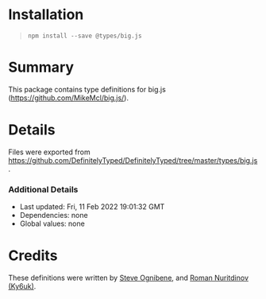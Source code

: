 # Installation
> `npm install --save @types/big.js`

# Summary
This package contains type definitions for big.js (https://github.com/MikeMcl/big.js/).

# Details
Files were exported from https://github.com/DefinitelyTyped/DefinitelyTyped/tree/master/types/big.js.

### Additional Details
 * Last updated: Fri, 11 Feb 2022 19:01:32 GMT
 * Dependencies: none
 * Global values: none

# Credits
These definitions were written by [Steve Ognibene](https://github.com/nycdotnet), and [Roman Nuritdinov (Ky6uk)](https://github.com/Ky6uk).
